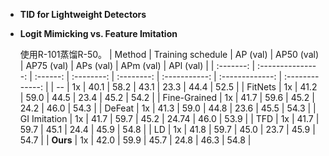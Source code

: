 - **TID for Lightweight Detectors**
 
- **Logit Mimicking vs. Feature Imitation**
 
  使用R-101蒸馏R-50。
  | Method | Training schedule  | AP (val) | AP50 (val) | AP75 (val) | APs (val) | APm (val) | APl (val) |
  | :-------: | :---------------:  | :------: | :--------: | :--------: | :-----------: | :-------------: | :-------------: |
  |       --        |        1x         |   40.1   |    58.2    |    43.1    |     23.3      |      44.4       |      52.5       |
  |     FitNets     |        1x         |   41.2   |    59.0    |    44.5    |     23.4      |      45.2       |      54.2       |
  |  Fine-Grained  |        1x         |   41.7   |    59.6    |    45.2    |     24.2      |      46.0      |      54.3       |
  |   DeFeat   |        1x         |   41.3   |    59.0    |    44.8    |     23.6      |      45.5       |      54.3       |
  |   GI Imitation  |        1x         |   41.7   |    59.7    |    45.2    |     24.74      |      46.0       |      53.9       |
  |      TFD     |        1x         |   41.7   |    59.7    |    45.1    |     24.4      |      45.9       |      54.8       |
  |   LD  |        1x         |   41.8   |    59.7    |    45.0    |     23.7      |      45.9       |      54.7       |
  |    **Ours**     |        1x         |   42.0   |    59.9    |    45.7    |     24.8      |      46.3       |      54.8       |
</details>

